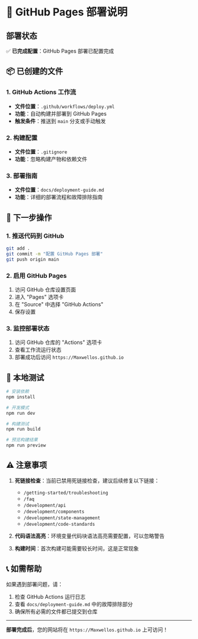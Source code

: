 # 🚀 GitHub Pages 部署说明

## 部署状态
✅ **已完成配置**：GitHub Pages 部署已配置完成

## 📦 已创建的文件

### 1. GitHub Actions 工作流
- **文件位置**：`.github/workflows/deploy.yml`
- **功能**：自动构建并部署到 GitHub Pages
- **触发条件**：推送到 `main` 分支或手动触发

### 2. 构建配置
- **文件位置**：`.gitignore`
- **功能**：忽略构建产物和依赖文件

### 3. 部署指南
- **文件位置**：`docs/deployment-guide.md`
- **功能**：详细的部署流程和故障排除指南

## 🎯 下一步操作

### 1. 推送代码到 GitHub
```bash
git add .
git commit -m "配置 GitHub Pages 部署"
git push origin main
```

### 2. 启用 GitHub Pages
1. 访问 GitHub 仓库设置页面
2. 进入 "Pages" 选项卡
3. 在 "Source" 中选择 "GitHub Actions"
4. 保存设置

### 3. 监控部署状态
1. 访问 GitHub 仓库的 "Actions" 选项卡
2. 查看工作流运行状态
3. 部署成功后访问 `https://Maxwellos.github.io`

## 🔧 本地测试

```bash
# 安装依赖
npm install

# 开发模式
npm run dev

# 构建测试
npm run build

# 预览构建结果
npm run preview
```

## ⚠️ 注意事项

1. **死链接检查**：当前已禁用死链接检查，建议后续修复以下链接：
   - `/getting-started/troubleshooting`
   - `/faq`
   - `/development/api`
   - `/development/components`
   - `/development/state-management`
   - `/development/code-standards`

2. **代码语法高亮**：环境变量代码块语法高亮需要配置，可以忽略警告

3. **构建时间**：首次构建可能需要较长时间，这是正常现象

## 📞 如需帮助

如果遇到部署问题，请：
1. 检查 GitHub Actions 运行日志
2. 查看 `docs/deployment-guide.md` 中的故障排除部分
3. 确保所有必需的文件都已提交到仓库

---

**部署完成后**，您的网站将在 `https://Maxwellos.github.io` 上可访问！ 